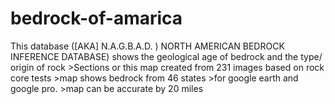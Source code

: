 # bedrock-of-amarica
This database  ([AKA] N.A.G.B.A.D. )  NORTH AMERICAN BEDROCK INFERENCE DATABASE) shows the geological age of bedrock and the type/ origin of rock  >Sections or this map created from 231 images based on rock core tests >map shows bedrock from 46 states >for google earth and google pro.  >map can be accurate by 20 miles
